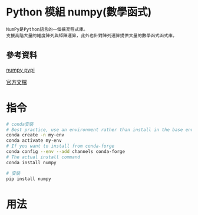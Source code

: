 # Python 模組 numpy(數學函式)

```
NumPy是Python語言的一個擴充程式庫。
支援高階大量的維度陣列與矩陣運算，此外也針對陣列運算提供大量的數學函式函式庫。
```

## 參考資料

[numpy pypi](https://pypi.org/project/numpy/)

[官方文檔](https://numpy.org/doc/)

# 指令

```bash
# conda安裝
# Best practice, use an environment rather than install in the base env
conda create -n my-env
conda activate my-env
# If you want to install from conda-forge
conda config --env --add channels conda-forge
# The actual install command
conda install numpy

# 安裝
pip install numpy
```

# 用法

```Python
```
